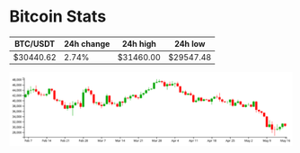 # Bitcoin Stats

BTC/USDT|24h change|24h high|24h low|
|---|---|---|---|
|$30440.62|2.74%|$31460.00|$29547.48|

<img src="./chart.svg">
